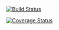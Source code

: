 [![Build Status](https://travis-ci.org/andrefarzat/regex-golf.svg?branch=master)](https://travis-ci.org/andrefarzat/regex-golf)

[![Coverage Status](https://coveralls.io/repos/github/andrefarzat/regex-golf/badge.svg?branch=master)](https://coveralls.io/github/andrefarzat/regex-golf?branch=master)